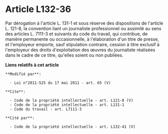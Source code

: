 # Article L132-36

Par dérogation à l'article L. 131-1 et sous réserve des dispositions de l'article L. 121-8, la convention liant un
journaliste professionnel ou assimilé au sens des articles L. 7111-3 et suivants du code du travail, qui contribue, de
manière permanente ou occasionnelle, à l'élaboration d'un titre de presse, et l'employeur emporte, sauf stipulation
contraire, cession à titre exclusif à l'employeur des droits d'exploitation des œuvres du journaliste réalisées dans le cadre
de ce titre, qu'elles soient ou non publiées.

**Liens relatifs à cet article**

	**Modifié par**:

	  - Loi n°2011-525 du 17 mai 2011 - art. 65 (V)

	**Cite**:

	  - Code de la propriété intellectuelle - art. L121-8 (V)
	  - Code de la propriété intellectuelle - art. L131-1
	  - Code du travail - art. L7111-3

	**Cité par**:

	  - Code de la propriété intellectuelle - art. L132-41 (V)
